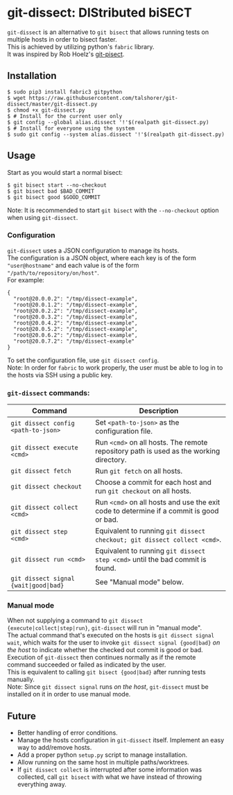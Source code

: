 # git-dissect: DIStributed biSECT

`git-dissect` is an alternative to `git bisect` that allows running tests on
multiple hosts in order to bisect faster.  
This is achieved by utilizing python's `fabric` library.  
It was inspired by Rob Hoelz's [git-pisect](https://github.com/hoelzro/git-pisect).

## Installation
    $ sudo pip3 install fabric3 gitpython
    $ wget https://raw.githubusercontent.com/talshorer/git-dissect/master/git-dissect.py
    $ chmod +x git-dissect.py
    $ # Install for the current user only
    $ git config --global alias.dissect '!'$(realpath git-dissect.py)
    $ # Install for everyone using the system
    $ sudo git config --system alias.dissect '!'$(realpath git-dissect.py)

## Usage
Start as you would start a normal bisect:

    $ git bisect start --no-checkout
    $ git bisect bad $BAD_COMMIT
    $ git bisect good $GOOD_COMMIT
Note: It is recommended to start `git bisect` with the `--no-checkout` option
when using `git-dissect`.

### Configuration
`git-dissect` uses a JSON configuration to manage its hosts.  
The configuration is a JSON object, where each key is of the form
`"user@hostname"` and each value is of the form `"/path/to/repository/on/host"`.  
For example:
```
{
  "root@20.0.0.2": "/tmp/dissect-example",
  "root@20.0.1.2": "/tmp/dissect-example",
  "root@20.0.2.2": "/tmp/dissect-example",
  "root@20.0.3.2": "/tmp/dissect-example",
  "root@20.0.4.2": "/tmp/dissect-example",
  "root@20.0.5.2": "/tmp/dissect-example",
  "root@20.0.6.2": "/tmp/dissect-example",
  "root@20.0.7.2": "/tmp/dissect-example"
}
```
To set the configuration file, use `git dissect config`.  
Note: In order for `fabric` to work properly, the user must be able to log in
to the hosts via SSH using a public key.

### `git-dissect` commands:

Command | Description
--- | ---
`git dissect config <path-to-json>` | Set `<path-to-json>` as the configuration file.
`git dissect execute <cmd>` | Run `<cmd>` on all hosts. The remote repository path is used as the working directory.
`git dissect fetch` | Run `git fetch` on all hosts.
`git dissect checkout` | Choose a commit for each host and run `git checkout` on all hosts.
`git dissect collect <cmd>` | Run `<cmd>` on all hosts and use the exit code to determine if a commit is good or bad.
`git dissect step <cmd>` | Equivalent to running `git dissect checkout; git dissect collect <cmd>`.
`git dissect run <cmd>` | Equivalent to running `git dissect step <cmd>` until the bad commit is found.
`git dissect signal {wait\|good\|bad}` | See "Manual mode" below.

### Manual mode

When not supplying a command to `git dissect {execute|collect|step|run}`,
`git-dissect` will run in "manual mode".  
The actual command that's executed on the hosts is `git dissect signal wait`,
which waits for the user to invoke `git dissect signal {good|bad}` _on the host_
to indicate whether the checked out commit is good or bad. Execution of
`git-dissect` then continues normally as if the remote command succeeded or
failed as indicated by the user.  
This is equivalent to calling `git bisect {good|bad}` after running tests
manually.  
Note: Since `git dissect signal` runs _on the host_, `git-dissect` must be
installed on it in order to use manual mode.

## Future

* Better handling of error conditions.
* Manage the hosts configuration in `git-dissect` itself. Implement an easy way to add/remove hosts.
* Add a proper python `setup.py` script to manage installation.
* Allow running on the same host in multiple paths/worktrees.
* If `git dissect collect` is interrupted after some information was collected, call `git bisect` with what we have instead of throwing everything away.

